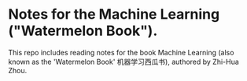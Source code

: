 # Notes for the Machine Learning ("Watermelon Book").
This repo includes reading notes for the book Machine Learning (also known as the 'Watermelon Book' 机器学习西瓜书), authored by Zhi-Hua Zhou.
